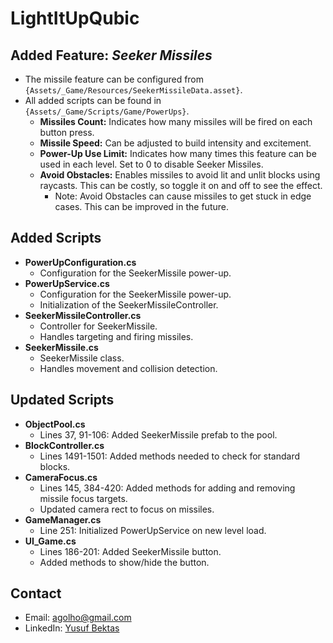 # LightItUpQubic

## Added Feature: *Seeker Missiles*
- The missile feature can be configured from `{Assets/_Game/Resources/SeekerMissileData.asset}`.
- All added scripts can be found in `{Assets/_Game/Scripts/Game/PowerUps}`.
  - **Missiles Count:** Indicates how many missiles will be fired on each button press.
  - **Missile Speed:** Can be adjusted to build intensity and excitement.
  - **Power-Up Use Limit:** Indicates how many times this feature can be used in each level. Set to 0 to disable Seeker Missiles.
  - **Avoid Obstacles:** Enables missiles to avoid lit and unlit blocks using raycasts. This can be costly, so toggle it on and off to see the effect.
    - Note: Avoid Obstacles can cause missiles to get stuck in edge cases. This can be improved in the future.

## Added Scripts
- **PowerUpConfiguration.cs**
  - Configuration for the SeekerMissile power-up.
- **PowerUpService.cs**
  - Configuration for the SeekerMissile power-up.
  - Initialization of the SeekerMissileController.
- **SeekerMissileController.cs**
  - Controller for SeekerMissile.
  - Handles targeting and firing missiles.
- **SeekerMissile.cs**
  - SeekerMissile class.
  - Handles movement and collision detection.

## Updated Scripts
- **ObjectPool.cs**
  - Lines 37, 91-106: Added SeekerMissile prefab to the pool.
- **BlockController.cs**
  - Lines 1491-1501: Added methods needed to check for standard blocks.
- **CameraFocus.cs**
  - Lines 145, 384-420: Added methods for adding and removing missile focus targets.
  - Updated camera rect to focus on missiles.
- **GameManager.cs**
  - Line 251: Initialized PowerUpService on new level load.
- **UI_Game.cs**
  - Lines 186-201: Added SeekerMissile button.
  - Added methods to show/hide the button.

## Contact
- Email: [agolho@gmail.com](mailto:agolho@gmail.com)
- LinkedIn: [Yusuf Bektas](https://www.linkedin.com/in/yusufbektas/)
